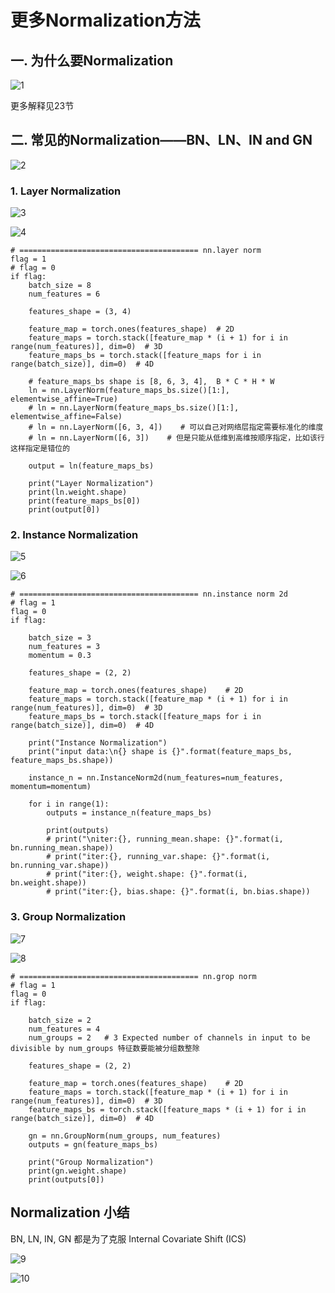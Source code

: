 # 更多Normalization方法
## 一. 为什么要Normalization
![1](docs/折叠/待整理/知识库/计算机和硬件/折叠/ai-self-learning-main/从python开始的ai学习/深度学习%20pytorch/24.%20更多Normalization方法/pcs/1.png "1")

更多解释见23节

## 二. 常见的Normalization——BN、LN、IN and GN
![2](docs/折叠/待整理/知识库/计算机和硬件/折叠/ai-self-learning-main/从python开始的ai学习/深度学习%20pytorch/24.%20更多Normalization方法/pcs/2.png "2")

### 1. Layer Normalization
![3](docs/折叠/待整理/知识库/计算机和硬件/折叠/ai-self-learning-main/从python开始的ai学习/深度学习%20pytorch/24.%20更多Normalization方法/pcs/3.png "3")

![4](docs/折叠/待整理/知识库/计算机和硬件/折叠/ai-self-learning-main/从python开始的ai学习/深度学习%20pytorch/24.%20更多Normalization方法/pcs/4.png "4")

```
# ======================================== nn.layer norm
flag = 1
# flag = 0
if flag:
    batch_size = 8
    num_features = 6

    features_shape = (3, 4)

    feature_map = torch.ones(features_shape)  # 2D
    feature_maps = torch.stack([feature_map * (i + 1) for i in range(num_features)], dim=0)  # 3D
    feature_maps_bs = torch.stack([feature_maps for i in range(batch_size)], dim=0)  # 4D

    # feature_maps_bs shape is [8, 6, 3, 4],  B * C * H * W
    ln = nn.LayerNorm(feature_maps_bs.size()[1:], elementwise_affine=True)
    # ln = nn.LayerNorm(feature_maps_bs.size()[1:], elementwise_affine=False)
    # ln = nn.LayerNorm([6, 3, 4])    # 可以自己对网络层指定需要标准化的维度
    # ln = nn.LayerNorm([6, 3])    # 但是只能从低维到高维按顺序指定，比如该行这样指定是错位的

    output = ln(feature_maps_bs)

    print("Layer Normalization")
    print(ln.weight.shape)
    print(feature_maps_bs[0])
    print(output[0])
```
### 2. Instance Normalization
![5](docs/折叠/待整理/知识库/计算机和硬件/折叠/ai-self-learning-main/从python开始的ai学习/深度学习%20pytorch/24.%20更多Normalization方法/pcs/5.png "5")

![6](docs/折叠/待整理/知识库/计算机和硬件/折叠/ai-self-learning-main/从python开始的ai学习/深度学习%20pytorch/24.%20更多Normalization方法/pcs/6.png "6")
```
# ======================================== nn.instance norm 2d
# flag = 1
flag = 0
if flag:

    batch_size = 3
    num_features = 3
    momentum = 0.3

    features_shape = (2, 2)

    feature_map = torch.ones(features_shape)    # 2D
    feature_maps = torch.stack([feature_map * (i + 1) for i in range(num_features)], dim=0)  # 3D
    feature_maps_bs = torch.stack([feature_maps for i in range(batch_size)], dim=0)  # 4D

    print("Instance Normalization")
    print("input data:\n{} shape is {}".format(feature_maps_bs, feature_maps_bs.shape))

    instance_n = nn.InstanceNorm2d(num_features=num_features, momentum=momentum)

    for i in range(1):
        outputs = instance_n(feature_maps_bs)

        print(outputs)
        # print("\niter:{}, running_mean.shape: {}".format(i, bn.running_mean.shape))
        # print("iter:{}, running_var.shape: {}".format(i, bn.running_var.shape))
        # print("iter:{}, weight.shape: {}".format(i, bn.weight.shape))
        # print("iter:{}, bias.shape: {}".format(i, bn.bias.shape))
```

### 3. Group Normalization
![7](docs/折叠/待整理/知识库/计算机和硬件/折叠/ai-self-learning-main/从python开始的ai学习/深度学习%20pytorch/24.%20更多Normalization方法/pcs/7.png "7")

![8](docs/折叠/待整理/知识库/计算机和硬件/折叠/ai-self-learning-main/从python开始的ai学习/深度学习%20pytorch/24.%20更多Normalization方法/pcs/8.png "8")
```
# ======================================== nn.grop norm
# flag = 1
flag = 0
if flag:

    batch_size = 2
    num_features = 4
    num_groups = 2   # 3 Expected number of channels in input to be divisible by num_groups 特征数要能被分组数整除

    features_shape = (2, 2)

    feature_map = torch.ones(features_shape)    # 2D
    feature_maps = torch.stack([feature_map * (i + 1) for i in range(num_features)], dim=0)  # 3D
    feature_maps_bs = torch.stack([feature_maps * (i + 1) for i in range(batch_size)], dim=0)  # 4D

    gn = nn.GroupNorm(num_groups, num_features)
    outputs = gn(feature_maps_bs)

    print("Group Normalization")
    print(gn.weight.shape)
    print(outputs[0])
```
## Normalization 小结
BN, LN, IN, GN 都是为了克服 Internal Covariate Shift (ICS)

![9](docs/折叠/待整理/知识库/计算机和硬件/折叠/ai-self-learning-main/从python开始的ai学习/深度学习%20pytorch/24.%20更多Normalization方法/pcs/9.png "9")

![10](docs/折叠/待整理/知识库/计算机和硬件/折叠/ai-self-learning-main/从python开始的ai学习/深度学习%20pytorch/24.%20更多Normalization方法/pcs/10.png "10")


